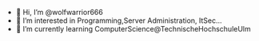 - 👋 Hi, I’m @wolfwarrior666
- 👀 I’m interested in Programming,Server Administration, ItSec...
- 🌱 I’m currently learning ComputerScience@TechnischeHochschuleUlm

<!---
wolfwarrior666/wolfwarrior666 is a ✨ special ✨ repository because its `README.md` (this file) appears on your GitHub profile.
You can click the Preview link to take a look at your changes.
--->
